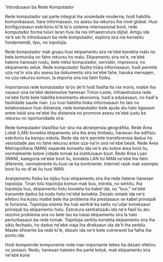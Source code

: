 'Introdusaun ba Rede Komputador

Rede komputador sai parte integral iha sosiedade moderna, hodi habilita komunikasaun, hare informasaun, no asesu ba rekursu iha nivel global. Husi konfigurasaun eskritoriu ki'ik to'o sistema internasional boot, rede komputador forma tulun laran husi ita nia infraestrutura dijital. Artigu ida ne'e sei fo introdusaun ba rede komputador, explora sira nia konseitu fundamentál, tipu, no topolojia.

Rede komputador mak grupu husi ekipamentu sira ne'ebé konekta malu no bele komunika no fahe rekursu ho malu. Ekipamentu sira ne'e, ne'ebé hatene hanesan nodu, bele inklui komputador, servidór, impresora, no ekipamentu seluk. Rede komputador fasilta troka informasaun, hodi permite uza-na'in sira atu asesu ba dokumentu sira ne'ebé fahe, haruka mensajen, no uza rekursu komun, la importa sira nia fatin fiziku.

Importansia rede komputador la'ós de'it hodi fasilta ita nia moris, maibé iha nasaun sira ne'ebé dezenvolve hanesan Timor-Leste, infraestrutura rede ne'ebé forte bele habilita kreximentu ekonomia, hadi'a edukasaun, no hadi'a fasilidade saude nian. Liu husi habilita troka informasaun ho lais no kolaborasaun husi distansia, rede komputador bele ajuda atu halo ligasaun entre lokál sira ne'ebé iha distansia no promove asesu ne'ebé justu ba rekursu no oportunidade sira.

Rede komputador klasifika tuir sira nia abranjensia geográfika. Rede Área Lokál (LAN) konekta ekipamentu sira iha área limitadu, hanesan iha edifísiu eskritoriu ka kampu eskola. Rede ida ne'e permite transferensia dadus ho velosidade aas no fahe rekursu entre uza-na'in sira ne'ebé besik. Rede Área Metropolitana (MAN) espande konseitu ida ne'e atu kobre área boot liu, normalmente kobre cidade tomak ka instituisaun boot. Rede Área Luan (WAN), kategoria ne'ebé boot liu, konekta LAN ho MAN ne'ebé iha fatin diferente, normalmente liu husi rai ka kontinente. Internet rasik mak ezemplu boot liu no di'ak liu husi WAN.

Aranjamentu físiku ka lójiku husi ekipamentu sira iha rede hatene hanesan topolojia. Tinan tolu topolojia komun mak bus, estrela, no serkilu. Iha topolojia bus, ekipamentu hotu konekta ba kabel ida, ou "bus," ne'ebé transmite dadus ba nodu hotu ne'ebé konekta. Dezain simple ida ne'e efetivu iha kustu maibé bele iha problema iha prestasaun se kabel prinsipál la funsiona. Topolojia estrela iha hub sentrál ka switx nu'udar koneksaun prinsipál ba ekipamentu hotu. Estrutura sentralizadu ida ne'e fasil liu atu rezolve problema sira no bele tau ka hasai ekipamentu sira la halo perturbasaun ba rede tomak. Topolojia serkilu konekta ekipamentu sira iha siklu fechadu, ho dadus ne'ebé viaja iha direksaun ida de'it iha serkilu. Maske efisiente ba rede ki'ik, dezain ida ne'e bele vulneravel ba falha iha pontu ida.

Hodi komprende komponente rede nian importante tebes ba dezain efetivu no jestaun. Nodu, hanesan hateten iha parte kotuk, mak ekipamentu sira ne'ebé kone